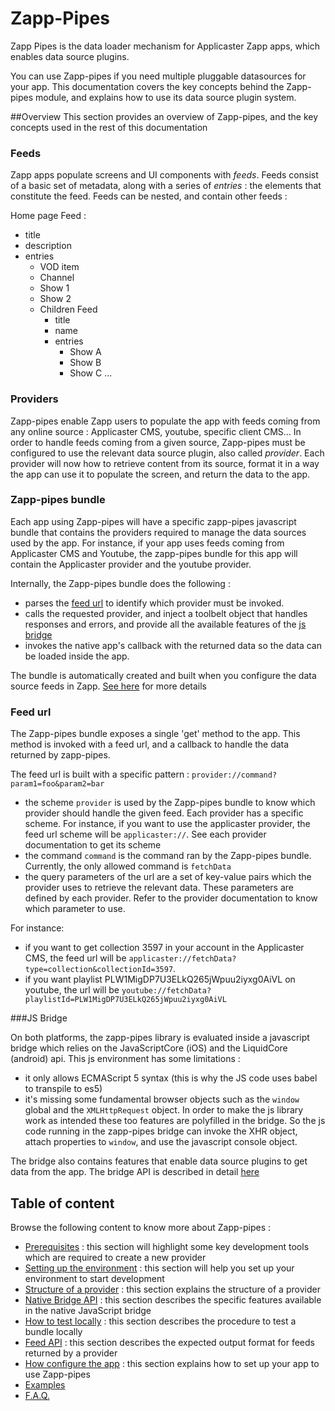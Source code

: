 
# Zapp-Pipes

Zapp Pipes is the data loader mechanism for Applicaster Zapp apps, which enables data source plugins.

You can use Zapp-pipes if you need multiple pluggable datasources for your app. This documentation covers the key concepts behind the Zapp-pipes module, and explains how to use its data source plugin system.

##Overview
This section provides an overview of Zapp-pipes, and the key concepts used in the rest of this documentation

### Feeds

Zapp apps populate screens and UI components with *feeds*. Feeds consist of a basic set of metadata, along with a series of *entries* : the elements that constitute the feed. Feeds can be nested, and contain other feeds : 

Home page Feed : 
  * title
  * description
  * entries
    * VOD item
    * Channel
    * Show 1
    * Show 2
    * Children Feed
      * title
      * name
      * entries
        * Show A
        * Show B
        * Show C
        ...

### Providers
Zapp-pipes enable Zapp users to populate the app with feeds coming from any online source : Applicaster CMS, youtube, specific client CMS...
In order to handle feeds coming from a given source, Zapp-pipes must be configured to use the relevant data source plugin, also called *provider*. Each provider will now how to retrieve content from its source, format it in a way the app can use it to populate the screen, and return the data to the app. 

### Zapp-pipes bundle
Each app using Zapp-pipes will have a specific zapp-pipes javascript bundle that contains the providers required to manage the data sources used by the app. For instance, if your app uses feeds coming from Applicaster CMS and Youtube, the zapp-pipes bundle for this app will contain the Applicaster provider and the youtube provider.

Internally, the Zapp-pipes bundle does the following : 
- parses the [feed url](#feed-url) to identify which provider must be invoked.
- calls the requested provider, and inject a toolbelt object that handles responses and errors, and provide all the available features of the [js bridge](#js-bridge)
- invokes the native app's callback with the returned data so the data can be loaded inside the app.

The bundle is automatically created and built when you configure the data source feeds in Zapp. [See here](Zapp-Pipes/6.-Connect-to-Zapp.md) for more details 

### Feed url

The Zapp-pipes bundle exposes a single 'get' method to the app. This method is invoked with a feed url, and a callback to handle the data returned by zapp-pipes.

The feed url is built with a specific pattern : 
`provider://command?param1=foo&param2=bar`

* the scheme `provider` is used by the Zapp-pipes bundle to know which provider should handle the given feed. Each provider has a specific scheme. For instance, if you want to use the applicaster provider, the feed url scheme will be `applicaster://`. See each provider documentation to get its scheme
* the command `command` is the command ran by the Zapp-pipes bundle. Currently, the only allowed command is `fetchData`
* the query parameters of the url are a set of key-value pairs which the provider uses to retrieve the relevant data. These parameters are defined by each provider. Refer to the provider documentation to know which parameter to use. 

For instance: 
* if you want to get collection 3597 in your account in the Applicaster CMS, the feed url will be `applicaster://fetchData?type=collection&collectionId=3597`.
* if you want playlist PLW1MigDP7U3ELkQ265jWpuu2iyxg0AiVL on youtube, the url will be `youtube://fetchData?playlistId=PLW1MigDP7U3ELkQ265jWpuu2iyxg0AiVL`

###JS Bridge

On both platforms, the zapp-pipes library is evaluated inside a javascript bridge which relies on the JavaScriptCore (iOS) and the LiquidCore (android) api. This js environment has some limitations :
- it only allows ECMAScript 5 syntax (this is why the JS code uses babel to transpile to es5)
- it's missing some fundamental browser objects such as the `window` global and the `XMLHttpRequest` object. 
In order to make the js library work as intended these too features are polyfilled in the bridge. So the js code running in the zapp-pipes bridge can invoke the XHR object, attach properties to `window`, and use the javascript console object.

The bridge also contains features that enable data source plugins to get data from the app. The bridge API is described in detail [here](/Zapp-Pipes/3.-Native-bridge-API.md)

## Table of content
Browse the following content to know more about Zapp-pipes :
* [Prerequisites](/Zapp-pipes/0.-Prerequisites.md) : this section will highlight some key development tools which are required to create a new provider
* [Setting up the environment](/Zapp-Pipes/1.-Set-up.md) : this section will help you set up your environment to start development
* [Structure of a provider](/Zapp-Pipes/2.-Provider-structure.md) : this section explains the structure of a provider
* [Native Bridge API](/Zapp-Pipes/3.-Native-bridge-API.md) : this section describes the specific features available in the native JavaScript bridge
* [How to test locally](/Zapp-Pipes/5.-Local-testing.md) : this section describes the procedure to test a bundle locally
* [Feed API](/Zapp-Pipes/5.-Feed-API.md) : this section describes the expected output format for feeds returned by a provider
* [How configure the app](/Zapp-Pipes/6.-Connect-to-Zapp.md) : this section explains how to set up your app to use Zapp-pipes
* [Examples](/Zapp-Pipes/7.-Examples.md)
* [F.A.Q.](/Zapp-Pipes/8.-FAQ.md)


